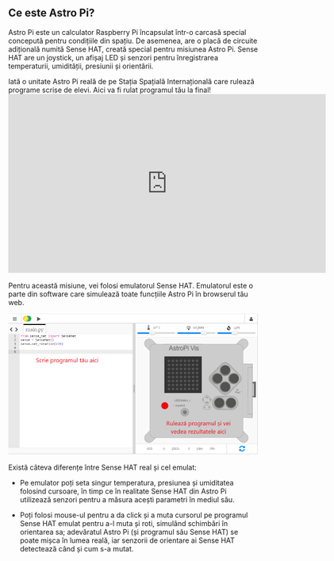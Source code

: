 ## Ce este Astro Pi?

Astro Pi este un calculator Raspberry Pi încapsulat într-o carcasă special concepută pentru condițiile din spațiu. De asemenea, are o placă de circuite adițională numită Sense HAT, creată special pentru misiunea Astro Pi. Sense HAT are un joystick, un afișaj LED și senzori pentru înregistrarea temperaturii, umidității, presiunii și orientării.

Iată o unitate Astro Pi reală de pe Stația Spațială Internațională care rulează programe scrise de elevi. Aici va fi rulat programul tău la final! <iframe src="https://player.vimeo.com/video/172737314" width="640" height="360" frameborder="0" webkitallowfullscreen mozallowfullscreen allowfullscreen mark="crwd-mark"></iframe> 

Pentru această misiune, vei folosi emulatorul Sense HAT. Emulatorul este o parte din software care simulează toate funcțiile Astro Pi în browserul tău web.

![Emulator sense HAT](images/sense-hat-emulator.png)

Există câteva diferențe între Sense HAT real și cel emulat:

- Pe emulator poți seta singur temperatura, presiunea și umiditatea folosind cursoare, în timp ce în realitate Sense HAT din Astro Pi utilizează senzori pentru a măsura acești parametri în mediul său.

- Poți folosi mouse-ul pentru a da click și a muta cursorul pe programul Sense HAT emulat pentru a-l muta și roti, simulând schimbări în orientarea sa; adevăratul Astro Pi (și programul său Sense HAT) se poate mișca în lumea reală, iar senzorii de orientare ai Sense HAT detectează când și cum s-a mutat.